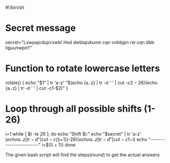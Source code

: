  #!/bin/sh

# Secret message
secret="Lxwpajcdujcrxwb! Hxd dwblajvkunm cqn vnbbjpn rw cqn dbb lqjuunwpn!!"

# Function to rotate lowercase letters
rotate() {
  echo "$1" | tr 'a-z' "$(echo {a..z} | tr -d ' ' | cut -c$2-26)$(echo {a..z} | tr -d ' ' | cut -c1-$2)"
}

# Loop through all possible shifts (1-26)
i=1
while [ $i -le 26 ]; do
  echo "Shift $i:"
  echo "$secret" | tr 'a-z' $(echo {a..z} | tr -d ' ' | cut -c$((i+1))-26)$(echo {a..z} | tr -d ' ' | cut -c1-$i)
  echo "-----------------------"
  i=$((i + 1))
done




The given bash script will find the steps(round) to get the actual answers 


<!-- 
ssh Z79919@204.90.115.200


/z/z79919

Z79919-182-aacoaabo


zowe tso send as Z79919-181-aacsaabr --data "exec 'Z79919.SOURCE(somerexx)'"


Z79919-181-aacsaabr

decho -a "This line goes at the bottom" 'Z79919.JCL3OUT'

Z79919.COMPLETE -->